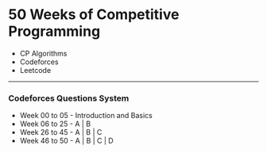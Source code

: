 # 50 Weeks of Competitive Programming

- CP Algorithms
- Codeforces
- Leetcode

---

### Codeforces Questions System

- Week 00 to 05 - Introduction and Basics 
- Week 06 to 25 - A | B
- Week 26 to 45 - A | B | C
- Week 46 to 50 - A | B | C | D
